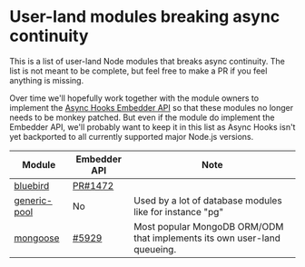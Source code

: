 # User-land modules breaking async continuity

This is a list of user-land Node modules that breaks async continuity.
The list is not meant to be complete, but feel free to make a PR if you
feel anything is missing.

Over time we'll hopefully work together with the module owners to
implement the [Async Hooks Embedder
API](https://nodejs.org/api/async_hooks.html#async_hooks_javascript_embedder_api)
so that these modules no longer needs to be monkey patched. But even if
the module do implement the Embedder API, we'll probably want to keep it
in this list as Async Hooks isn't yet backported to all currently
supported major Node.js versions.

Module | Embedder API | Note
-------|--------------|------
[bluebird](https://github.com/petkaantonov/bluebird) | [PR#1472](https://github.com/petkaantonov/bluebird/pull/1472) |
[generic-pool](https://github.com/coopernurse/node-pool) | No | Used by a lot of database modules like for instance "pg"
[mongoose](https://github.com/Automattic/mongoose/) | [#5929](https://github.com/Automattic/mongoose/issues/5929) | Most popular MongoDB ORM/ODM that implements its own user-land queueing.
